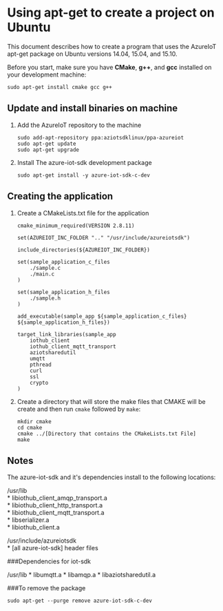 # Using apt-get to create a project on Ubuntu

This document describes how to create a program that uses the AzureIoT apt-get package on Ubuntu versions 14.04, 15.04, and 15.10.

Before you start, make sure you have **CMake**, **g++**, and **gcc** installed on your development machine:

```
sudo apt-get install cmake gcc g++
```

## Update and install binaries on machine 
1. Add the AzureIoT repository to the machine

    ```
    sudo add-apt-repository ppa:aziotsdklinux/ppa-azureiot  
    sudo apt-get update  
    sudo apt-get upgrade  
    ```

2. Install The azure-iot-sdk development package

    ```
    sudo apt-get install -y azure-iot-sdk-c-dev  
    ```

## Creating the application

1. Create a CMakeLists.txt file for the application

    ```
    cmake_minimum_required(VERSION 2.8.11)

    set(AZUREIOT_INC_FOLDER ".." "/usr/include/azureiotsdk")

    include_directories(${AZUREIOT_INC_FOLDER})

    set(sample_application_c_files
        ./sample.c
        ./main.c
    )

    set(sample_application_h_files
        ./sample.h
    )

    add_executable(sample_app ${sample_application_c_files} ${sample_application_h_files})

    target_link_libraries(sample_app
        iothub_client
        iothub_client_mqtt_transport
        aziotsharedutil
        umqtt
        pthread
        curl
        ssl
        crypto
    )
    ```

3. Create a directory that will store the make files that CMAKE will be create and then run `cmake` followed by `make`:

    ```
    mkdir cmake
    cd cmake
    cmake ../[Directory that contains the CMakeLists.txt File]
    make
    ```

## Notes

The azure-iot-sdk and it's dependencies install to the following locations:
  
/usr/lib  
    * libiothub_client_amqp_transport.a  
    * libiothub_client_http_transport.a  
    * libiothub_client_mqtt_transport.a  
    * libserializer.a  
    * libiothub_client.a    
  
/usr/include/azureiotsdk  
    * [all azure-iot-sdk] header files  

###Dependencies for iot-sdk

/usr/lib
    * libumqtt.a
    * libamqp.a
    * libaziotsharedutil.a

###To remove the package

```
sudo apt-get --purge remove azure-iot-sdk-c-dev
```